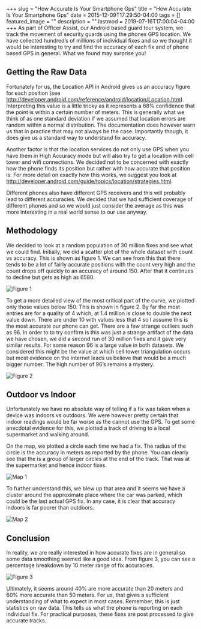 +++
slug = "How Accurate Is Your Smartphone Gps"
title =  "How Accurate Is Your Smartphone Gps"
date = 2015-12-09T17:29:50-04:00
tags = []
featured_image = ""
description = ""
lastmod = 2019-07-16T17:00:04-04:00
+++
As part of Officer Assist, our Android based guard tour system, we track the movement of security guards using the phones GPS location.  We have collected hundred’s of millions of individual fixes and so we thought it would be interesting to try and find the accuracy of each fix and of phone based GPS in general.   What we found may surprise you!

## Getting the Raw Data
Fortunately for us, the Location API in Android gives us an accuracy figure for each position (see http://developer.android.com/reference/android/location/Location.htm).  Interpreting this value is a little tricky as it represents a 68% confidence that the point is within a certain number of meters.  This is generally what we think of as one standard deviation if we assumed that location errors are random within a normal distribution.   The documentation does however warn us that in practice that may not always be the case.  Importantly though, it does give us a standard way to understand fix accuracy.

Another factor is that the location services do not only use GPS when you have them in High Accuracy mode but will also try to get a location with cell tower and wifi connections.  We decided not to be concerned with exactly how the phone finds its position but rather with how accurate that position is.  For more detail on exactly how this works, we suggest you look at http://developer.android.com/guide/topics/location/strategies.html.

Different phones also have different GPS receivers and this will probably lead to different accuracies.  We decided that we had sufficient coverage of different phones and so we would just consider the average as this was more interesting in a real world sense to our use anyway.

## Methodology
We decided to look at a random population of 30 million fixes and see what we could find.  Initially, we did a scatter plot of the whole dataset with count vs accuracy.  This is shown as figure 1.  We can see from this that there tends to be a lot of fairly accurate positions with the count very high and the count drops off quickly to an accuracy of around 150.  After that it continues to decline but gets as high as 6580.

![Figure 1](/images/figure_1.png)

To get a more detailed view of the most critical part of the curve, we plotted only those values below 150.  This is shown in figure 2.  By far the most entries are for a quality of 4 which, at 1.4 million is close to double the next value down.  There are under 10 with values less that 4 so I assume this is the most accurate our phone can get.  There are a few strange outliers such as 96.  In order to to try confirm is this was just a strange artifact of the data we have chosen, we did a second run of 30 million fixes and it gave very similar results.  For some reason 96 is a large value in both datasets.  We considered this might be the value at which cell tower triangulation occurs but most evidence on the internet leads us believe that would be a much bigger number.  The high number of 96’s remains a mystery.

![Figure 2](/images/figure_2.png)

## Outdoor vs Indoor
Unfortunately we have no absolute way of telling if a fix was taken when a device was indoors vs outdoors.  We were however pretty certain that indoor readings would be far worse as the cannot use the GPS.  To get some anecdotal evidence for this, we plotted a track of driving to a local supermarket and walking around.

On the map, we plotted a circle each time we had a fix.  The radius of the circle is the accuracy in meters as reported by the phone.  You can clearly see that the is a group of larger circles at the end of the track.  That was at the supermarket and hence indoor fixes.

![Map 1](/images/map_1.png)

To further understand this, we blew up that area and it seems we have a cluster around the approximate place where the car was parked, which could be the last actual GPS fix.  In any case, it is clear that accuracy indoors is far poorer than outdoors.

![Map 2](/images/map_2.png)

## Conclusion
In reality, we are really interested in how accurate fixes are in general so some data smoothing seemed like a good idea.  From figure 3, you can see a percentage breakdown by 10 meter range of fix accuracies.

![Figure 3](/images/figure_3.png)

Ultimately, it seems around 40% are more accurate than 20 meters and 60% more accurate than 50 meters.  For us, that gives a sufficient understanding of what to expect in most cases.  Remember, this is just statistics on raw data.  This tells us what the phone is reporting on each individual fix.  For practical purposes, these fixes are post processed to give accurate tracks.
